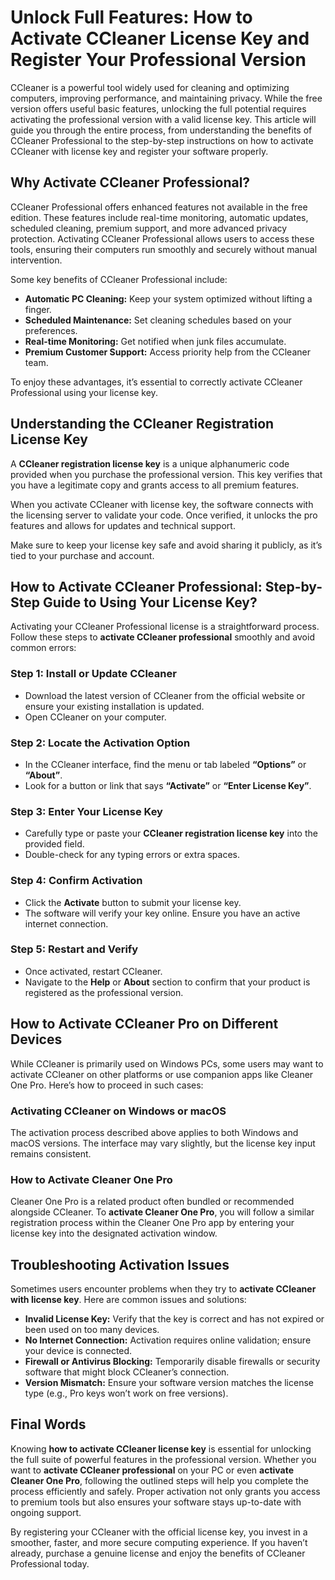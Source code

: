 # Unlock Full Features: How to Activate CCleaner License Key and Register Your Professional Version

CCleaner is a powerful tool widely used for cleaning and optimizing computers, improving performance, and maintaining privacy. While the free version offers useful basic features, unlocking the full potential requires activating the professional version with a valid license key. This article will guide you through the entire process, from understanding the benefits of CCleaner Professional to the step-by-step instructions on how to activate CCleaner with license key and register your software properly.


## Why Activate CCleaner Professional?

CCleaner Professional offers enhanced features not available in the free edition. These features include real-time monitoring, automatic updates, scheduled cleaning, premium support, and more advanced privacy protection. Activating CCleaner Professional allows users to access these tools, ensuring their computers run smoothly and securely without manual intervention.

Some key benefits of CCleaner Professional include:

- **Automatic PC Cleaning:** Keep your system optimized without lifting a finger.  
- **Scheduled Maintenance:** Set cleaning schedules based on your preferences.  
- **Real-time Monitoring:** Get notified when junk files accumulate.  
- **Premium Customer Support:** Access priority help from the CCleaner team.

To enjoy these advantages, it’s essential to correctly activate CCleaner Professional using your license key.



## Understanding the CCleaner Registration License Key

A **CCleaner registration license key** is a unique alphanumeric code provided when you purchase the professional version. This key verifies that you have a legitimate copy and grants access to all premium features.

When you activate CCleaner with license key, the software connects with the licensing server to validate your code. Once verified, it unlocks the pro features and allows for updates and technical support.

Make sure to keep your license key safe and avoid sharing it publicly, as it’s tied to your purchase and account.



## How to Activate CCleaner Professional: Step-by-Step Guide to Using Your License Key?

Activating your CCleaner Professional license is a straightforward process. Follow these steps to **activate CCleaner professional** smoothly and avoid common errors:

### Step 1: Install or Update CCleaner

- Download the latest version of CCleaner from the official website or ensure your existing installation is updated.
- Open CCleaner on your computer.

### Step 2: Locate the Activation Option

- In the CCleaner interface, find the menu or tab labeled **“Options”** or **“About”**.
- Look for a button or link that says **“Activate”** or **“Enter License Key”**.

### Step 3: Enter Your License Key

- Carefully type or paste your **CCleaner registration license key** into the provided field.
- Double-check for any typing errors or extra spaces.

### Step 4: Confirm Activation

- Click the **Activate** button to submit your license key.
- The software will verify your key online. Ensure you have an active internet connection.

### Step 5: Restart and Verify

- Once activated, restart CCleaner.
- Navigate to the **Help** or **About** section to confirm that your product is registered as the professional version.



## How to Activate CCleaner Pro on Different Devices

While CCleaner is primarily used on Windows PCs, some users may want to activate CCleaner on other platforms or use companion apps like Cleaner One Pro. Here’s how to proceed in such cases:

### Activating CCleaner on Windows or macOS

The activation process described above applies to both Windows and macOS versions. The interface may vary slightly, but the license key input remains consistent.

### How to Activate Cleaner One Pro

Cleaner One Pro is a related product often bundled or recommended alongside CCleaner. To **activate Cleaner One Pro**, you will follow a similar registration process within the Cleaner One Pro app by entering your license key into the designated activation window.



## Troubleshooting Activation Issues

Sometimes users encounter problems when they try to **activate CCleaner with license key**. Here are common issues and solutions:

- **Invalid License Key:** Verify that the key is correct and has not expired or been used on too many devices.  
- **No Internet Connection:** Activation requires online validation; ensure your device is connected.  
- **Firewall or Antivirus Blocking:** Temporarily disable firewalls or security software that might block CCleaner’s connection.  
- **Version Mismatch:** Ensure your software version matches the license type (e.g., Pro keys won’t work on free versions).


## Final Words

Knowing **how to activate CCleaner license key** is essential for unlocking the full suite of powerful features in the professional version. Whether you want to **activate CCleaner professional** on your PC or even **activate Cleaner One Pro**, following the outlined steps will help you complete the process efficiently and safely. Proper activation not only grants you access to premium tools but also ensures your software stays up-to-date with ongoing support.

By registering your CCleaner with the official license key, you invest in a smoother, faster, and more secure computing experience. If you haven’t already, purchase a genuine license and enjoy the benefits of CCleaner Professional today.

